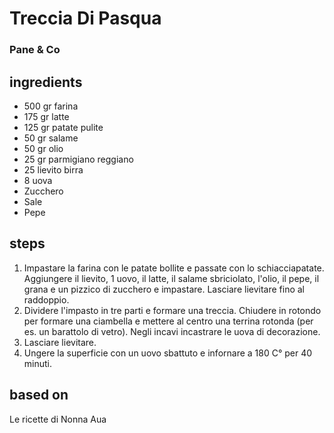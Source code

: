 



# Treccia Di Pasqua
  
### Pane & Co
## ingredients
  
* 500 gr farina  
* 175 gr latte  
* 125 gr patate pulite  
* 50 gr salame  
* 50 gr olio  
* 25 gr parmigiano reggiano  
* 25 lievito birra  
* 8 uova  
* Zucchero  
* Sale  
* Pepe
## steps
  
1. Impastare la farina con le patate bollite e passate con lo schiacciapatate. Aggiungere il lievito, 1 uovo, il latte, il salame sbriciolato, l'olio, il pepe, il grana e un pizzico di zucchero e impastare. Lasciare lievitare fino al raddoppio.  
1. Dividere l'impasto in tre parti e formare una treccia. Chiudere in rotondo per formare una ciambella e mettere al centro una terrina rotonda (per es. un barattolo di vetro). Negli incavi incastrare le uova di decorazione.  
1. Lasciare lievitare.  
1. Ungere la superficie con un uovo sbattuto e infornare a 180 C° per 40 minuti.
## based on
  
Le ricette di Nonna Aua